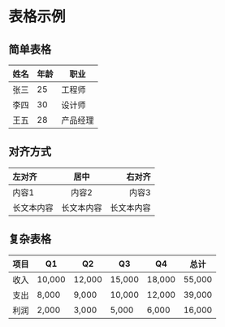 # 表格示例

## 简单表格

| 姓名 | 年龄 | 职业 |
| ---- | ---- | ---- |
| 张三 | 25 | 工程师 |
| 李四 | 30 | 设计师 |
| 王五 | 28 | 产品经理 |

## 对齐方式

| 左对齐 | 居中 | 右对齐 |
| :---- | :----: | ----: |
| 内容1 | 内容2 | 内容3 |
| 长文本内容 | 长文本内容 | 长文本内容 |

## 复杂表格

| 项目 | Q1 | Q2 | Q3 | Q4 | 总计 |
| ---- | ---- | ---- | ---- | ---- | ---- |
| 收入 | 10,000 | 12,000 | 15,000 | 18,000 | 55,000 |
| 支出 | 8,000 | 9,000 | 10,000 | 12,000 | 39,000 |
| 利润 | 2,000 | 3,000 | 5,000 | 6,000 | 16,000 |
